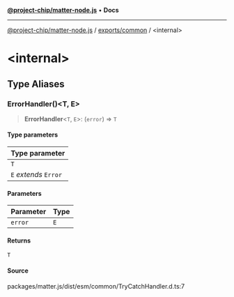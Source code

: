 [**@project-chip/matter-node.js**](../../../README.md) • **Docs**

***

[@project-chip/matter-node.js](../../../modules.md) / [exports/common](../README.md) / \<internal\>

# \<internal\>

## Type Aliases

### ErrorHandler()\<T, E\>

> **ErrorHandler**\<`T`, `E`\>: (`error`) => `T`

#### Type parameters

| Type parameter |
| :------ |
| `T` |
| `E` *extends* `Error` |

#### Parameters

| Parameter | Type |
| :------ | :------ |
| `error` | `E` |

#### Returns

`T`

#### Source

packages/matter.js/dist/esm/common/TryCatchHandler.d.ts:7
